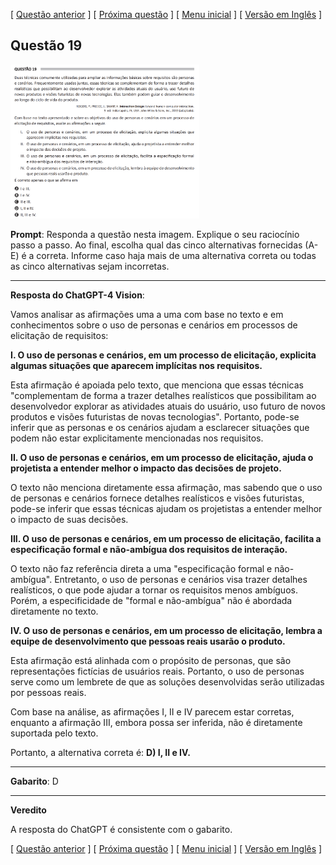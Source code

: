 \[ [Questão anterior](q18-por.md) \] \[ [Próxima questão](q20-por.md) \] \[ [Menu inicial](/README.md) \] \[ [Versão em Inglês](q19-eng.md) \] 

## Questão 19 ##

<img src="q19-image.png" alt="Question 19 image file" width="60%" height="60%">

**Prompt**: Responda a questão nesta imagem. Explique o seu raciocínio passo a passo. Ao final, escolha qual das cinco alternativas fornecidas (A-E) é a correta. Informe caso haja mais de uma alternativa correta ou todas as cinco alternativas sejam incorretas.

---

**Resposta do ChatGPT-4 Vision**: 

Vamos analisar as afirmações uma a uma com base no texto e em conhecimentos sobre o uso de personas e cenários em processos de elicitação de requisitos:

**I. O uso de personas e cenários, em um processo de elicitação, explicita algumas situações que aparecem implícitas nos requisitos.**

Esta afirmação é apoiada pelo texto, que menciona que essas técnicas "complementam de forma a trazer detalhes realísticos que possibilitam ao desenvolvedor explorar as atividades atuais do usuário, uso futuro de novos produtos e visões futuristas de novas tecnologias". Portanto, pode-se inferir que as personas e os cenários ajudam a esclarecer situações que podem não estar explicitamente mencionadas nos requisitos.

**II. O uso de personas e cenários, em um processo de elicitação, ajuda o projetista a entender melhor o impacto das decisões de projeto.**

O texto não menciona diretamente essa afirmação, mas sabendo que o uso de personas e cenários fornece detalhes realísticos e visões futuristas, pode-se inferir que essas técnicas ajudam os projetistas a entender melhor o impacto de suas decisões.

**III. O uso de personas e cenários, em um processo de elicitação, facilita a especificação formal e não-ambígua dos requisitos de interação.**

O texto não faz referência direta a uma "especificação formal e não-ambígua". Entretanto, o uso de personas e cenários visa trazer detalhes realísticos, o que pode ajudar a tornar os requisitos menos ambíguos. Porém, a especificidade de "formal e não-ambígua" não é abordada diretamente no texto.

**IV. O uso de personas e cenários, em um processo de elicitação, lembra a equipe de desenvolvimento que pessoas reais usarão o produto.**

Esta afirmação está alinhada com o propósito de personas, que são representações fictícias de usuários reais. Portanto, o uso de personas serve como um lembrete de que as soluções desenvolvidas serão utilizadas por pessoas reais.

Com base na análise, as afirmações I, II e IV parecem estar corretas, enquanto a afirmação III, embora possa ser inferida, não é diretamente suportada pelo texto.

Portanto, a alternativa correta é: **D) I, II e IV.**

---

**Gabarito**: D

---

**Veredito**

A resposta do ChatGPT é consistente com o gabarito.

\[ [Questão anterior](q18-por.md) \] \[ [Próxima questão](q20-por.md) \] \[ [Menu inicial](/README.md) \] \[ [Versão em Inglês](q19-eng.md) \] 

